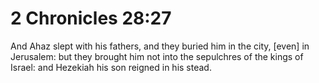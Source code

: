 # 2 Chronicles 28:27

And Ahaz slept with his fathers, and they buried him in the city, [even] in Jerusalem: but they brought him not into the sepulchres of the kings of Israel: and Hezekiah his son reigned in his stead.